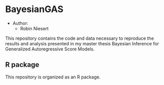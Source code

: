# BayesianGAS

* Author:
  - Robin Niesert

This repository contains the code and data necessary to reproduce the results and analysis presented in my master thesis Bayesian Inference for Generalized Autoregressive Score Models.

## R package 

This repository is organized as an R package.

